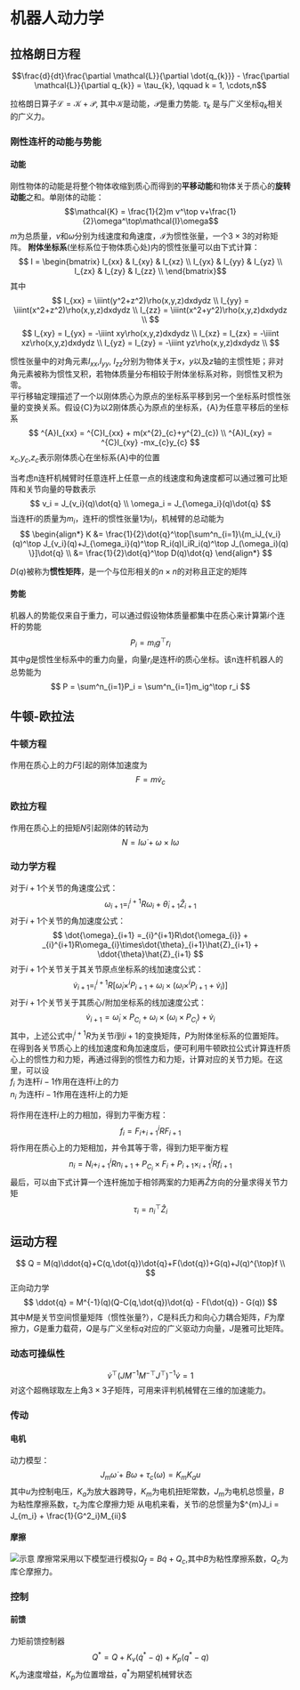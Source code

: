 # 机器人动力学

## 拉格朗日方程

$$\frac{d}{dt}\frac{\partial \mathcal{L}}{\partial \dot{q_{k}}} - \frac{\partial \mathcal{L}}{\partial q_{k}} = \tau_{k}, \qquad k = 1, \cdots,n$$

拉格朗日算子$\mathcal{L} = \mathcal{K} + \mathcal{P}$, 其中$\mathcal{K}$是动能，$\mathcal{P}$是重力势能. $\tau_{k}$ 是与广义坐标$q_{k}$相关的广义力。

### 刚性连杆的动能与势能

#### 动能

刚性物体的动能是将整个物体收缩到质心而得到的**平移动能**和物体关于质心的**旋转动能**之和。单刚体的动能：
$$\mathcal{K} = \frac{1}{2}m v^\top v+\frac{1}{2}\omega^\top\mathcal{I}\omega$$
$m$为总质量，$v$和$\omega$分别为线速度和角速度，$\mathcal{I}$为惯性张量，一个$3\times 3$的对称矩阵。
**附体坐标系**(坐标系位于物体质心处)内的惯性张量可以由下式计算：
$$
I = 
\begin{bmatrix}
    I_{xx} & I_{xy} & I_{xz} \\
    I_{yx} & I_{yy} & I_{yz} \\
    I_{zx} & I_{zy} & I_{zz} \\
\end{bmatrix}$$
其中
$$
I_{xx} = \iiint(y^2+z^2)\rho(x,y,z)dxdydz \\
I_{yy} = \iiint(x^2+z^2)\rho(x,y,z)dxdydz \\
I_{zz} = \iiint(x^2+y^2)\rho(x,y,z)dxdydz \\
$$
$$
I_{xy} = I_{yx} = -\iiint xy\rho(x,y,z)dxdydz \\
I_{xz} = I_{zx} = -\iiint xz\rho(x,y,z)dxdydz \\
I_{yz} = I_{zy} = -\iiint yz\rho(x,y,z)dxdydz \\
$$

惯性张量中的对角元素$I_{xx}$,$I_{yy}$, $I_{zz}$分别为物体关于$x$，$y$以及$z$轴的主惯性矩；非对角元素被称为惯性叉积，若物体质量分布相较于附体坐标系对称，则惯性叉积为零。  
平行移轴定理描述了一个以刚体质心为原点的坐标系平移到另一个坐标系时惯性张量的变换关系。假设{C}为以2刚体质心为原点的坐标系，{A}为任意平移后的坐标系
$$
^{A}I_{xx} = ^{C}I_{xx} + m(x^{2}_{c}+y^{2}_{c}) \\
^{A}I_{xy} = ^{C}I_{xy} -mx_{c}y_{c}
$$
$x_{c}$,$y_{c}$,$z_{c}$表示刚体质心在坐标系{A}中的位置  

当考虑n连杆机械臂时任意连杆上任意一点的线速度和角速度都可以通过雅可比矩阵和关节向量的导数表示
$$
v_i = J_{v_i}(q)\dot{q} \\
\omega_i = J_{\omega_i}(q)\dot{q}
$$
当连杆$i$的质量为$m_i$，连杆$i$的惯性张量1为$I_i$，机械臂的总动能为
$$
\begin{align*}
    K &= \frac{1}{2}\dot{q}^\top[\sum^n_{i=1}\{m_iJ_{v_i}(q)^\top J_{v_i}(q)+J_{\omega_i}(q)^\top R_i(q)I_iR_i(q)^\top J_(\omega_i)(q) \}]\dot{q} \\
    &= \frac{1}{2}\dot{q}^\top D(q)\dot{q}
\end{align*}
$$

$D(q)$被称为**惯性矩阵**，是一个与位形相关的$n\times n$的对称且正定的矩阵

#### 势能

机器人的势能仅来自于重力，可以通过假设物体质量都集中在质心来计算第$i$个连杆的势能
$$
P_i = m_ig^\top r_i
$$
其中$g$是惯性坐标系中的重力向量，向量$r_i$是连杆$i$的质心坐标。该n连杆机器人的总势能为
$$
P = \sum^n_{i=1}P_i = \sum^n_{i=1}m_ig^\top r_i
$$

## 牛顿-欧拉法

### 牛顿方程
作用在质心上的力$F$引起的刚体加速度为
$$
F = m \dot{v}_c
$$

### 欧拉方程
作用在质心上的扭矩$N$引起刚体的转动为
$$
N= I\dot{\omega}+\omega \times I \omega
$$

### 动力学方程
对于$i+1$个关节的角速度公式：
$$
\omega_{i+1} =_{i}^{i+1}R\omega_{i} + \dot{\theta}_{i+1}\hat{Z}_{i+1}
$$
对于$i+1$个关节的角加速度公式：
$$
\dot{\omega}_{i+1} =_{i}^{i+1}R\dot{\omega_{i}} + _{i}^{i+1}R\omega_{i}\times\dot{\theta}_{i+1}\hat{Z}_{i+1} + \ddot{\theta}\hat{Z}_{i+1}
$$
对于$i+1$个关节关于其关节原点坐标系的线加速度公式：
$$
\dot{v}_{i+1} = ^{i+1}_{i}R[\dot{\omega}_i\times^{i}P_{i+1}+\omega _i\times(\omega _i\times^{i}P_{i+1}+\dot{v}_i)]
$$
对于$i+1$个关节关于其质心/附加坐标系的线加速度公式：
$$
\dot{v}_{i+1} = \dot{\omega}_i\times P_{C_i} + \omega_i\times(\omega _i \times P_{C_i}) + \dot{v}_i
$$
其中，上述公式中$_{i}^{i+1}R$为关节$i$到$i+1$的变换矩阵，$P$为附体坐标系的位置矩阵。  
在得到各关节质心上的线加速度和角加速度后，便可利用牛顿欧拉公式计算连杆质心上的惯性力和力矩，再通过得到的惯性力和力矩，计算对应的关节力矩。在这里，可以设  
$f_i$ 为连杆$i-1$作用在连杆$i$上的力  
$n_i$ 为连杆$i-1$作用在连杆$i$上的力矩  

将作用在连杆$i$上的力相加，得到力平衡方程：
$$
f_i = F_i + ^{i}_{i+1}RF_{i+1}
$$
将作用在质心上的力矩相加，并令其等于零，得到力矩平衡方程
$$
n_i = N_i + ^{i}_{i+1}Rn_{i+1} + P_{C_i}\times F_i + P_{i+1}\times  ^{i}_{i+1}Rf_{i+1}
$$
最后，可以由下式计算一个连杆施加于相邻两案的力矩再$\hat{Z}$方向的分量求得关节力矩
$$
\tau _i = n_i^{\top}\hat{Z}_i
$$

## 运动方程

$$
Q = M(q)\ddot{q}+C(q,\dot{q})\dot{q}+F(\dot{q})+G(q)+J(q)^{\top}f \\
$$
正向动力学
$$
\ddot{q} = M^{-1}(q)(Q-C(q,\dot{q})\dot{q} - F(\dot{q}) - G(q))
$$
其中$M$是关节空间惯量矩阵（惯性张量?），$C$是科氏力和向心力耦合矩阵，$F$为摩擦力，$G$是重力载荷，$Q$是与广义坐标$q$对应的广义驱动力向量，$J$是雅可比矩阵。
### 动态可操纵性
$$
\dot{v}^{\top}(JM^{-1}M^{-\top}J^{\top})^{-1}\dot{v} = 1
$$
对这个超椭球取左上角$3\times 3$子矩阵，可用来评判机械臂在三维的加速能力。

### 传动
#### 电机
动力模型：
$$
J_m\dot{\omega}+B\omega+\tau _c(\omega) = K_mK_au
$$
其中$u$为控制电压，$K_a$为放大器跨导，$K_m$为电机扭矩常数，$J_m$为电机总惯量，$B$为粘性摩擦系数，$\tau _c$为库仑摩擦力矩
从电机来看，关节$i$的总惯量为$^{m}J_i = J_{m_i} + \frac{1}{G^2_i}M_{ii}$

#### 摩擦
![示意](C:/Users/18311/Desktop/毕设/遥控机器人/笔记/摩擦.png "示意")
摩擦常采用以下模型进行模拟$Q_f = B\dot{q}+Q_c$,其中$B$为粘性摩擦系数，$Q_c$为库仑摩擦力。

### 控制
#### 前馈
力矩前馈控制器
$$
Q^* = Q + K_v(\dot{q}^* - \dot{q}) + K_p(q^* - q)
$$
$K_v$为速度增益，$K_p$为位置增益，$q^*$为期望机械臂状态